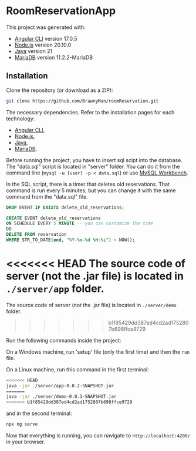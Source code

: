 # RoomReservationApp

This project was generated with:

- [Angular CLI](https://github.com/angular/angular-cli) version 17.0.5
- [Node.js](https://nodejs.org/) version 20.10.0
- [Java](https://www.oracle.com/au/java/technologies/downloads/#jdk21-windows) version 21
- [MariaDB](https://mariadb.org/download) version 11.2.2-MariaDB

## Installation

Clone the repository (or download as a ZIP):

```bash
git clone https://github.com/BrawnyMan/roomReservation.git
```

The necessary dependencies. Refer to the installation pages for each technology:

- [Angular CLI](https://github.com/angular/angular-cli),
- [Node.js](https://nodejs.org/),
- [Java](https://www.oracle.com/au/java/technologies/downloads/#jdk21-windows),
- [MariaDB](https://mariadb.org/download).

Before running the project, you have to insert sql scipt into the database. The "data.sql" script is located in "server" folder.
You can do it from the command line (`mysql -u [user] -p < data.sql`) or use [MySQL Workbench](https://dev.mysql.com/downloads/workbench/).

In the SQL script, there is a timer that deletes old reservations. That command is run every 5 minutes, but you can change it with the same command from the "data.sql" file.

```sql
DROP EVENT IF EXISTS delete_old_reservations;

CREATE EVENT delete_old_reservations
ON SCHEDULE EVERY 5 MINUTE -- you can customize the time
DO
DELETE FROM reservation
WHERE STR_TO_DATE(end, "%Y-%m-%d %H:%i") < NOW();
```

<<<<<<< HEAD
The source code of server (not the .jar file) is located in `./server/app` folder.
=======
The source code of server (not the .jar file) is located in `./server/demo` folder.
>>>>>>> b1f85429dd387ed4cd2ad1752807b698ffce9729

Run the following commands inside the project:

On a Windows machine, run 'setup' file (only the first time) and then the `run` file.

On a Linux machine, run this command in the first terminal:
```bash
<<<<<<< HEAD
java -jar ./server/app-0.0.2-SNAPSHOT.jar
=======
java -jar ./server/demo-0.0.1-SNAPSHOT.jar
>>>>>>> b1f85429dd387ed4cd2ad1752807b698ffce9729
```
and in the second terminal:
```bash
npx ng serve
```

Now that everything is running, you can navigate to `http://localhost:4200/` in your browser.
